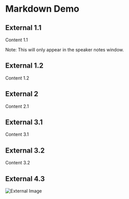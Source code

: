 # Markdown Demo



## External 1.1

Content 1.1

Note: This will only appear in the speaker notes window.


## External 1.2

Content 1.2



## External 2

Content 2.1



## External 3.1

Content 3.1


## External 3.2

Content 3.2


## External 4.3

![External Image](https://s3.amazonaws.com/static.slid.es/logo/v2/slides-symbol-512x512.png)
